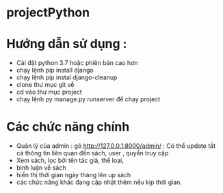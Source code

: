 # projectPython
# Hướng dẫn sử dụng : 
  - Cài đặt python 3.7 hoặc phiên bản cao hơn
  - chạy lệnh pip install django
  - chạy lệnh pip instal django-cleanup
  - clone thư mục git về
  - cd vào thư mục project
  - chạy lệnh py manage.py runserver để chạy project
# Các chức năng chính
  - Quản lý của admin : gõ http://127.0.0.1:8000/admin/ : Có thể update tất cả thông tin liên quan đến sách, user , quyền truy cập
  - Xem sách, lọc bởi tên tác giả, thể loại,
  - bình luận về sách
  -  hiển thị thời gian ngày tháng lên up sách
  - các chức năng khác đang cập nhật thêm nếu kịp thời gian.
